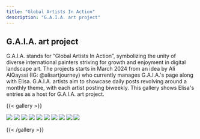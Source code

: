 ```yaml
---
title: "Global Artists In Action"
description: "G.A.I.A. art project"
---
```


## G.A.I.A. art project

G.A.I.A. stands for “Global Artists In Action”, symbolizing the unity of diverse international painters striving for growth and enjoyment in digital landscape art.
The projects starts in March 2024 from an idea by Ali AlQayssi (IG: @alisartjourney) who currently manages G.A.I.A.'s page along with Elisa.
G.A.I.A. artists aim to showcase daily posts revolving around a monthly theme, with each artist posting biweekly.
This gallery shows Elisa's entries as a host for G.A.I.A. art project.

{{< gallery >}}
	
  <img src="gallery/2024031.png" class="grid-w33 md:grid-w25 xl:grid-w15" />
  <img src="gallery/2024032.png" class="grid-w33 md:grid-w25 xl:grid-w15" />
  <img src="gallery/2024041.png" class="grid-w33 md:grid-w25 xl:grid-w15" />
  <img src="gallery/2024042.png" class="grid-w33 md:grid-w25 xl:grid-w15" />
  <img src="gallery/2024061.png" class="grid-w33 md:grid-w25 xl:grid-w15" />
  <img src="gallery/2024062.png" class="grid-w33 md:grid-w25 xl:grid-w15" />
  <img src="gallery/2024071.png" class="grid-w33 md:grid-w25 xl:grid-w15" />
  <img src="gallery/2024072.png" class="grid-w33 md:grid-w25 xl:grid-w15" />
  <img src="gallery/2024081.png" class="grid-w33 md:grid-w25 xl:grid-w15" />
  <img src="gallery/2024082.png" class="grid-w33 md:grid-w25 xl:grid-w15" />

{{< /gallery >}}
